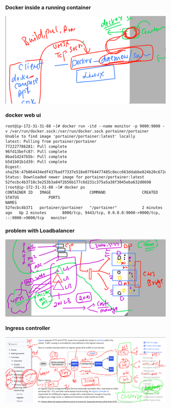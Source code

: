 ##

### Docker inside a running container 

<img src="sock.png">

### docker web ui 

```
root@ip-172-31-31-88 ~]# docker run -itd --name monitor -p 9000:9000 -v /var/run/docker.sock:/var/run/docker.sock portainer/portainer 
Unable to find image 'portainer/portainer:latest' locally
latest: Pulling from portainer/portainer
772227786281: Pull complete 
96fd13befc87: Pull complete 
0bad1d247b5b: Pull complete 
b5d1b01b1d39: Pull complete 
Digest: sha256:47b064434edf437badf7337e516e07f64477485c8ecc663ddabbe824b20c672d
Status: Downloaded newer image for portainer/portainer:latest
52fecbc4b3718c3e253b3a84f2b56b177c6d231c375a5a38f3045eba632d0698
[root@ip-172-31-31-88 ~]# docker ps
CONTAINER ID   IMAGE                 COMMAND                CREATED         STATUS             PORTS                                                           NAMES
52fecbc4b371   portainer/portainer   "/portainer"           2 minutes ago   Up 2 minutes       8000/tcp, 9443/tcp, 0.0.0.0:9000->9000/tcp, :::9000->9000/tcp   monitor

```


### problem with Loadbalancer 

<img src="lb1.png">

### Ingress controller 

<img src="ingress.png">

